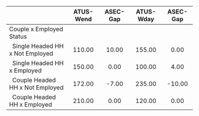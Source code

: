 
|                      |    ATUS-Wend |     ASEC-Gap |    ATUS-Wday |     ASEC-Gap |
| -------------------- | :----------: | :----------: | :----------: | :----------: |
| Couple x Employed Status |              |              |              |              |
| &nbsp;&nbsp;Single Headed HH x Not Employed |       110.00 |        10.00 |       155.00 |         0.00 |
| &nbsp;&nbsp;Single Headed HH x Employed |       150.00 |         0.00 |       100.00 |         4.00 |
| &nbsp;&nbsp;Couple Headed HH x Not Employed |       172.00 |        -7.00 |       235.00 |       -10.00 |
| &nbsp;&nbsp;Couple Headed HH x Employed |       210.00 |         0.00 |       120.00 |         0.00 |

